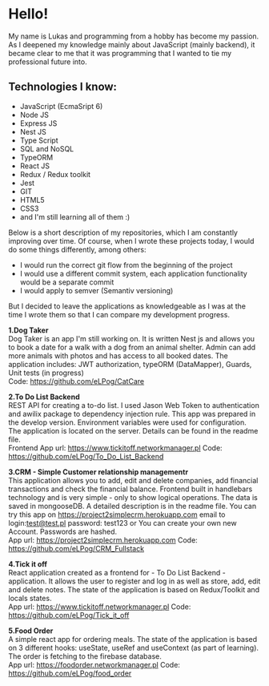 # Hello!  #
  My name is Lukas and programming from a hobby has become my passion. As I deepened my knowledge mainly about JavaScript (mainly backend), it became clear to me that it was programming that I wanted to tie my professional future into.
  
   ## Technologies I know: ##
  * JavaScript (EcmaSript 6)
  * Node JS
  * Express JS
  * Nest JS
  * Type Script
  * SQL and NoSQL
  * TypeORM
  * React JS
  * Redux / Redux toolkit
  * Jest
  * GIT 
  * HTML5
  * CSS3
  * and I'm still learning all of them :)
  
   Below is a short description of my repositories, which I am constantly improving over time. 
  Of course, when I wrote these projects today, I would do some things differently, among others: 
  * I would run the correct git flow from the beginning of the project
  * I would use a different commit system, each application functionality would be a separate commit
  * I would apply to semver (Semantiv versioning)
    
   But I decided to leave the applications as knowledgeable as I was at the time I wrote them so that I can compare my development progress.
   
  **1.Dog Taker**  
    Dog Taker is an app I'm still working on. It is written Nest js and allows you to book a date for a walk with a dog from an animal shelter. Admin can add more animals with photos and has access to all booked dates. The application includes: JWT authorization, typeORM (DataMapper), Guards, Unit tests (in progress)    
  Code: https://github.com/eLPog/CatCare  
   
 **2.To Do List Backend**  
    REST API for creating a to-do list. I used Jason Web Token to authentication and awilix package to dependency injection rule. This app was prepared in the develop version. Environment variables were used for configuration. The application is located on the server. Details can be found in the readme file.   
  Frontend App url:  https://www.tickitoff.networkmanager.pl
  Code: https://github.com/eLPog/To_Do_List_Backend
  
 **3.CRM - Simple Customer relationship managementr**  
       This application allows you to add, edit and delete companies, add financial transactions and check the financial balance. Frontend built in handlebars technology and is very simple - only to show logical operations. The data is saved in mongooseDB. A detailed description is in the readme file. You can try this app on https://project2simplecrm.herokuapp.com email to login:test@test.pl password: test123 or You can create your own new Account. Passwords are hashed.   
  App url: https://project2simplecrm.herokuapp.com
  Code:   https://github.com/eLPog/CRM_Fullstack
  
 **4.Tick it off**  
     React application created as a frontend for - To Do List Backend - application. It allows the user to register and log in as well as store, add, edit and delete notes. The state of the application is based on Redux/Toolkit and locals states.      
   App url:  https://www.tickitoff.networkmanager.pl
   Code: https://github.com/eLPog/Tick_it_off
    
  **5.Food Order**  
  A simple react app for ordering meals. The state of the application is based on 3 different hooks: useState, useRef and useContext (as part of learning). The order is fetching to the firebase database.   
  App url: https://foodorder.networkmanager.pl
  Code: https://github.com/eLPog/food_order
      
  
     
    
